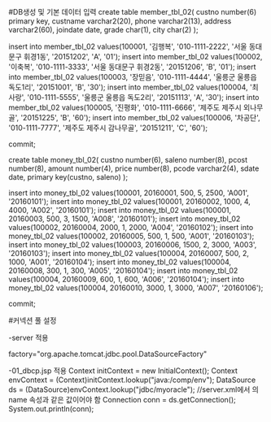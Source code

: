 #DB생성 및 기본 데이터 입력
create table member_tbl_02(
    custno number(6) primary key,
    custname varchar2(20),
    phone varchar2(13),
    address varchar2(60),
    joindate date,
    grade char(1),
    city char(2)
);

insert into member_tbl_02 values(100001, '김행복', '010-1111-2222', '서울 동대문구 휘경1동', '20151202', 'A', '01');
insert into member_tbl_02 values(100002, '이축복', '010-1111-3333', '서울 동대문구 휘경2동', '20151206', 'B', '01');
insert into member_tbl_02 values(100003, '장믿음', '010-1111-4444', '울릉군 울릉읍 독도1리', '20151001', 'B', '30');
insert into member_tbl_02 values(100004, '최사랑', '010-1111-5555', '울릉군 울릉읍 독도2리', '20151113', 'A', '30');
insert into member_tbl_02 values(100005, '진평화', '010-1111-6666', '제주도 제주시 외나무골', '20151225', 'B', '60');
insert into member_tbl_02 values(100006, '차공단', '010-1111-7777', '제주도 제주시 감나무골', '20151211', 'C', '60');

commit;

create table money_tbl_02(
    custno number(6),
    saleno number(8),
    pcost number(8),
    amount number(4),
    price number(8),
    pcode varchar2(4),
    sdate date,
    primary key(custno, saleno)
);

insert into money_tbl_02 values(100001, 20160001, 500, 5, 2500, 'A001', '20160101');
insert into money_tbl_02 values(100001, 20160002, 1000, 4, 4000, 'A002', '20160101');
insert into money_tbl_02 values(100001, 20160003, 500, 3, 1500, 'A008', '20160101');
insert into money_tbl_02 values(100002, 20160004, 2000, 1, 2000, 'A004', '20160102');
insert into money_tbl_02 values(100002, 20160005, 500, 1, 500, 'A001', '20160103');
insert into money_tbl_02 values(100003, 20160006, 1500, 2, 3000, 'A003', '20160103');
insert into money_tbl_02 values(100004, 20160007, 500, 2, 1000, 'A001', '20160104');
insert into money_tbl_02 values(100004, 20160008, 300, 1, 300, 'A005', '20160104');
insert into money_tbl_02 values(100004, 20160009, 600, 1, 600, 'A006', '20160104');
insert into money_tbl_02 values(100004, 20160010, 3000, 1, 3000, 'A007', '20160106');

commit;

#커넥션 풀 설정

-server 적용
<Resource name="jdbc/myoracle" auth="Container"
              type="javax.sql.DataSource" driverClassName="oracle.jdbc.OracleDriver"
              url="jdbc:oracle:thin:@127.0.0.1:1521:xe"
              username="scott" password="tiger" maxTotal="20" maxIdle="10"
              maxWaitMillis="-1"/>

factory="org.apache.tomcat.jdbc.pool.DataSourceFactory"
              
-01_dbcp.jsp 적용
	Context initContext = new InitialContext();
	Context envContext  = (Context)initContext.lookup("java:/comp/env");
	DataSource ds = (DataSource)envContext.lookup("jdbc/myoracle");		//server.xml에서 <resource>의 name 속성과 같은 값이어야 함
	Connection conn = ds.getConnection();
	System.out.println(conn);
